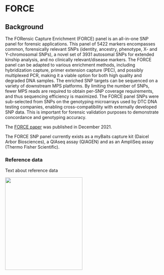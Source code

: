 # FORCE
## Background
The FORensic Capture Enrichment (FORCE) panel is an all-in-one SNP panel for forensic applications. This panel of 5422 markers encompasses common, forensically relevant SNPs (identity, ancestry, phenotype, X- and Y-chromosomal SNPs), a novel set of 3931 autosomal SNPs for extended kinship analysis, and no clinically relevant/disease markers. The FORCE panel can be adapted to various enrichment methods, including hybridization capture, primer extension capture (PEC), and possibly multiplexed PCR, making it a viable option for both high quality and degraded DNA samples. The enriched SNP targets can be sequenced on a variety of downstream MPS platforms. By limiting the number of SNPs, fewer MPS reads are required to obtain per-SNP coverage requirements, and thus sequencing efficiency is maximized. The FORCE panel SNPs were sub-selected from SNPs on the genotyping microarrays used by DTC DNA testing companies, enabling cross-compatibility with externally developed SNP data. This is important for forensic validation purposes to demonstrate concordance and genotyping accuracy.

The [FORCE paper](https://www.mdpi.com/2073-4425/12/12/1968/htm) was published in December 2021.  

The FORCE SNP panel currently exists as a myBaits capture kit (Daicel Arbor Biosciences), a QIAseq assay (QIAGEN) and as an AmpliSeq assay (Thermo Fisher Scientific).


### Reference data  
Text about reference data  


<img src="https://user-images.githubusercontent.com/94858193/151597244-7413fcb6-6e1f-4cde-b379-325b6dce2aa0.png" width="250" height="300">
